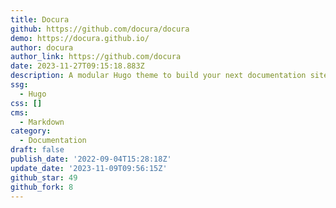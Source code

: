 ```yaml
---
title: Docura
github: https://github.com/docura/docura
demo: https://docura.github.io/
author: docura
author_link: https://github.com/docura
date: 2023-11-27T09:15:18.883Z
description: A modular Hugo theme to build your next documentation site
ssg:
  - Hugo
css: []
cms:
  - Markdown
category:
  - Documentation
draft: false
publish_date: '2022-09-04T15:28:18Z'
update_date: '2023-11-09T09:56:15Z'
github_star: 49
github_fork: 8
---
```

